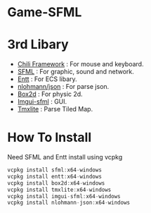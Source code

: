 # Game-SFML

# 3rd Libary
* [Chili Framework](https://github.com/planetchili/chili_framework) : For mouse and keyboard.
* [SFML](https://github.com/SFML/SFML) : For graphic, sound and network.
* [Entt](https://github.com/skypjack/entt) : For ECS libary.
* [nlohmann/json](https://github.com/nlohmann/json) : For parse json.
* [Box2d](https://github.com/erincatto/Box2D) : For physic 2d.
* [Imgui-sfml](https://github.com/eliasdaler/imgui-sfml) : GUI.
* [Tmxlite](https://github.com/fallahn/tmxlite) : Parse Tiled Map.


# How To Install
Need SFML and Entt install using vcpkg
```c
vcpkg install sfml:x64-windows
vcpkg install entt:x64-windows
vcpkg install box2d:x64-windows
vcpkg install tmxlite:x64-windows
vcpkg install imgui-sfml:x64-windows
vcpkg install nlohmann-json:x64-windows
```
